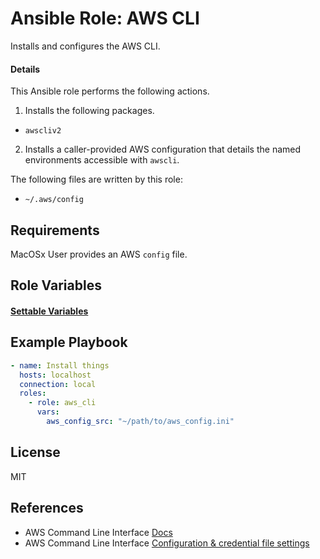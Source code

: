 # Ansible Role: AWS CLI
Installs and configures the AWS CLI.

#### Details
This Ansible role performs the following actions.
1. Installs the following packages.
  - `awscliv2`
2. Installs a caller-provided AWS configuration that details the named environments accessible with `awscli`.

The following files are written by this role:
- `~/.aws/config`

## Requirements
MacOSx
User provides an AWS `config` file.

## Role Variables

#### [Settable Variables](./meta/argument_specs.yml)

## Example Playbook
```yaml
- name: Install things
  hosts: localhost
  connection: local
  roles:
    - role: aws_cli
      vars:
        aws_config_src: "~/path/to/aws_config.ini"
```

## License

MIT

## References
* AWS Command Line Interface [Docs](https://docs.aws.amazon.com/cli/index.html)
* AWS Command Line Interface [Configuration & credential file settings](https://docs.aws.amazon.com/cli/latest/userguide/cli-configure-files.html)
